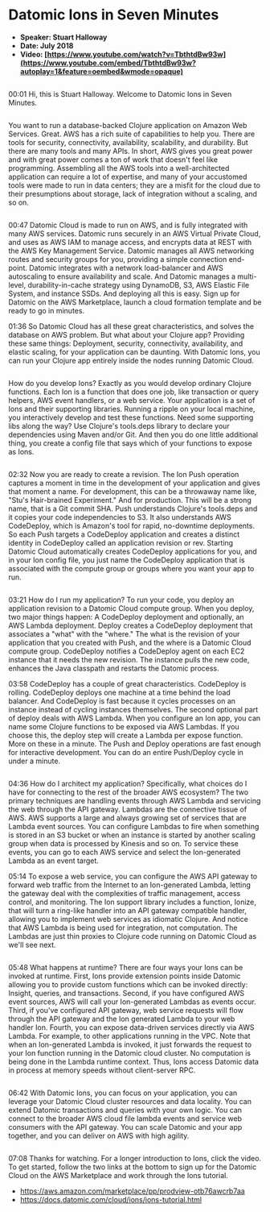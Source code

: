 # Datomic Ions in Seven Minutes

* **Speaker: Stuart Halloway**
* **Date: July 2018**
* **Video: [https://www.youtube.com/watch?v=TbthtdBw93w](https://www.youtube.com/embed/TbthtdBw93w?autoplay=1&feature=oembed&wmode=opaque)**


<img src="DatomicIonsInSevenMinutes/1.png" alt="" id="slide-0001">

00:01 Hi, this is Stuart Halloway. Welcome to Datomic Ions in Seven Minutes.

<img src="DatomicIonsInSevenMinutes/2.png" alt="" id="slide-0002">

You want to run a database-backed Clojure application on Amazon Web Services. Great. AWS has a rich suite of capabilities to help you. There are tools for security, connectivity, availability, scalability, and durability. But there are many tools and many APIs. In short, AWS gives you great power and with great power comes a ton of work that doesn't feel like programming. Assembling all the AWS tools into a well-architected application can require a lot of expertise, and many of your accustomed tools were made to run in data centers; they are a misfit for the cloud due to their presumptions about storage, lack of integration without a scaling, and so on.

<img src="DatomicIonsInSevenMinutes/3.png" alt="" id="slide-0003">

00:47 Datomic Cloud is made to run on AWS, and is fully integrated with many AWS services. Datomic runs securely in an AWS Virtual Private Cloud, and uses as AWS IAM to manage access, and encrypts data at REST with the AWS Key Management Service. Datomic manages all AWS networking routes and security groups for you, providing a simple connection end-point. Datomic integrates with a network load-balancer and AWS autoscaling to ensure availability and scale. And Datomic manages a multi-level, durability-in-cache strategy using DynamoDB, S3, AWS Elastic File System, and instance SSDs. And deploying all this is easy. Sign up for Datomic on the AWS Marketplace, launch a cloud formation template and be ready to go in minutes.

01:36 So Datomic Cloud has all these great characteristics, and solves the database on AWS problem. But what about your Clojure app? Providing these same things: Deployment, security, connectivity, availability, and elastic scaling, for your application can be daunting. With Datomic Ions, you can run your Clojure app entirely inside the nodes running Datomic Cloud.

<img src="DatomicIonsInSevenMinutes/4.png" alt="" id="slide-0004">

How do you develop Ions? Exactly as you would develop ordinary Clojure functions. Each Ion is a function that does one job, like transaction or query helpers, AWS event handlers, or a web service. Your application is a set of Ions and their supporting libraries. Running a ripple on your local machine, you interactively develop and test these functions. Need some supporting libs along the way? Use Clojure's tools.deps library to declare your dependencies using Maven and/or Git. And then you do one little additional thing, you create a config file that says which of your functions to expose as Ions.

<img src="DatomicIonsInSevenMinutes/5.png" alt="" id="slide-0005">

02:32 Now you are ready to create a revision. The Ion Push operation captures a moment in time in the development of your application and gives that moment a name. For development, this can be a throwaway name like, "Stu's Hair-brained Experiment." And for production. This will be a strong name, that is a Git commit SHA. Push understands Clojure's tools.deps and it copies your code independencies to S3. It also understands AWS CodeDeploy, which is Amazon's tool for rapid, no-downtime deployments. So each Push targets a CodeDeploy application and creates a distinct identity in CodeDeploy called an application revision or rev. Starting Datomic Cloud automatically creates CodeDeploy applications for you, and in your Ion config file, you just name the CodeDeploy application that is associated with the compute group or groups where you want your app to run.

<img src="DatomicIonsInSevenMinutes/6.png" alt="" id="slide-0006">

03:21 How do I run my application? To run your code, you deploy an application revision to a Datomic Cloud compute group. When you deploy, two major things happen: A CodeDeploy deployment and optionally, an AWS Lambda deployment. Deploy creates a CodeDeploy deployment that associates a "what" with the "where." The what is the revision of your application that you created with Push, and the where is a Datomic Cloud compute group. CodeDeploy notifies a CodeDeploy agent on each EC2 instance that it needs the new revision. The instance pulls the new code, enhances the Java classpath and restarts the Datomic process.

03:58 CodeDeploy has a couple of great characteristics. CodeDeploy is rolling. CodeDeploy deploys one machine at a time behind the load balancer. And CodeDeploy is fast because it cycles processes on an instance instead of cycling instances themselves. The second optional part of deploy deals with AWS Lambda. When you configure an Ion app, you can name some Clojure functions to be exposed via AWS Lambdas. If you choose this, the deploy step will create a Lambda per expose function. More on these in a minute. The Push and Deploy operations are fast enough for interactive development. You can do an entire Push/Deploy cycle in under a minute.

<img src="DatomicIonsInSevenMinutes/7.png" alt="" id="slide-0007">

04:36 How do I architect my application? Specifically, what choices do I have for connecting to the rest of the broader AWS ecosystem? The two primary techniques are handling events through AWS Lambda and servicing the web through the API gateway. Lambdas are the connective tissue of AWS. AWS supports a large and always growing set of services that are Lambda event sources. You can configure Lambdas to fire when something is stored in an S3 bucket or when an instance is started by another scaling group when data is processed by Kinesis and so on. To service these events, you can go to each AWS service and select the Ion-generated Lambda as an event target.

05:14 To expose a web service, you can configure the AWS API gateway to forward web traffic from the Internet to an Ion-generated Lambda, letting the gateway deal with the complexities of traffic management, access control, and monitoring. The Ion support library includes a function, Ionize, that will turn a ring-like handler into an API gateway compatible handler, allowing you to implement web services as idiomatic Clojure. And notice that AWS Lambda is being used for integration, not computation. The Lambdas are just thin proxies to Clojure code running on Datomic Cloud as we'll see next.

<img src="DatomicIonsInSevenMinutes/8.png" alt="" id="slide-0008">

05:48 What happens at runtime? There are four ways your Ions can be invoked at runtime. First, Ions provide extension points inside Datomic allowing you to provide custom functions which can be invoked directly: Insight, queries, and transactions. Second, if you have configured AWS event sources, AWS will call your Ion-generated Lambdas as events occur. Third, if you've configured API gateway, web service requests will flow through the API gateway and the Ion generated Lambda to your web handler Ion. Fourth, you can expose data-driven services directly via AWS Lambda. For example, to other applications running in the VPC. Note that when an Ion-generated Lambda is invoked, it just forwards the request to your Ion function running in the Datomic cloud cluster. No computation is being done in the Lambda runtime context. Thus, Ions access Datomic data in process at memory speeds without client-server RPC.

<img src="DatomicIonsInSevenMinutes/9.png" alt="" id="slide-0009">

06:42 With Datomic Ions, you can focus on your application, you can leverage your Datomic Cloud cluster resources and data locality. You can extend Datomic transactions and queries with your own logic. You can connect to the broader AWS cloud file lambda events and service web consumers with the API gateway. You can scale Datomic and your app together, and you can deliver on AWS with high agility.

<img src="DatomicIonsInSevenMinutes/10.png" alt="" id="slide-0010">

07:08 Thanks for watching. For a longer introduction to Ions, click the video. To get started, follow the two links at the bottom to sign up for the Datomic Cloud on the AWS Marketplace and work through the Ions tutorial.

* <https://aws.amazon.com/marketplace/pp/prodview-otb76awcrb7aa>
* <https://docs.datomic.com/cloud/ions/ions-tutorial.html>

